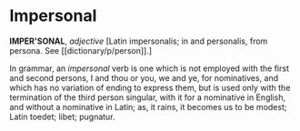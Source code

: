 # Impersonal

**IMPER'SONAL**, _adjective_ \[Latin impersonalis; in and personalis, from persona. See [[dictionary/p/person]].\]

In grammar, an _impersonal_ verb is one which is not employed with the first and second persons, I and thou or you, we and ye, for nominatives, and which has no variation of ending to express them, but is used only with the termination of the third person singular, with it for a nominative in English, and without a nominative in Latin; as, it rains, it becomes us to be modest; Latin toedet; libet; pugnatur.